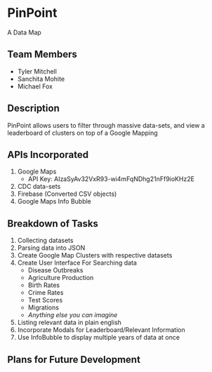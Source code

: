 # PinPoint
A Data Map

## Team Members
 - Tyler Mitchell
 - Sanchita Mohite
 - Michael Fox

## Description
PinPoint allows users to filter through massive data-sets, and view a leaderboard of clusters on top of a Google Mapping

## APIs Incorporated
1. Google Maps
	* API Key: AIzaSyAv32VxR93-wi4mFqNDhg21nFf9ioKHz2E
2. CDC data-sets
3. Firebase (Converted CSV objects)
4. Google Maps Info Bubble

## Breakdown of Tasks

1. Collecting datasets
2. Parsing data into JSON
3. Create Google Map Clusters with respective datasets
4. Create User Interface For Searching data
    * Disease Outbreaks
    * Agriculture Production
    * Birth Rates
    * Crime Rates
    * Test Scores
    * Migrations
    * _Anything else you can imagine_
5. Listing relevant data in plain english
6. Incorporate Modals for Leaderboard/Relevant Information
7. Use InfoBubble to display multiple years of data at once

## Plans for Future Development
